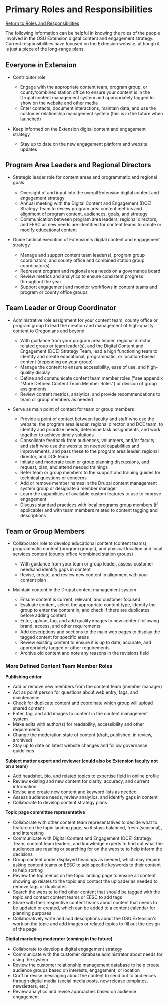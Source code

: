 # Primary Roles and Responsibilities

[Return to Roles and Responsibilities](../getting-started/#roles-and-responsibilities)

The following information can be helpful in knowing the roles of the people involved in the OSU Extension digital content and engagement strategy. Current responsibilities have focused on the Extension website, although it is just a piece of the long-range plans.

## Everyone in Extension

- Contributor role
    - Engage with the appropriate content team, program group, or county/combined station office to ensure your content is in the Drupal content management system and appropriately tagged to show on the website and other media
    - Enter contacts, document interactions, maintain data, and use the customer relationship management system​ (this is in the future when launched)

- Keep informed on the Extension digital content and engagement strategy
    - Stay up to date on the new engagement platform and website updates

## Program Area Leaders and Regional Directors

- Strategic leader role for content areas and programmatic and regional goals

    - Oversight of and input into the overall Extension digital content and engagement strategy
    - Annual meeting with the Digital Content and Engagement (DCE) Strategy Team to review program area content metrics and alignment of program content, audiences, goals, and strategy
    - Communication between program area leaders, regional directors, and EESC as new needs are identified for content teams to create or modify educational content

- Guide tactical execution of Extension&#39;s digital content and engagement strategy
    - Manage and support content team leader(s), program group coordinators, and county office and combined station group coordinator(s)
    - Represent program and regional area needs on a governance board
    - Review metrics and analytics to ensure consistent progress throughout the year
    - Support engagement and monitor workflows in content teams and program or county office groups


## Team Leader or Group Coordinator

- Administrative role assignment for your content team, county office or program group to lead the creation and management of high-quality content to Oregonians and beyond
    - With guidance from your program area leader, regional director, related group or team leader(s), and the Digital Content and Engagement (DCE) Strategy Team, lead a high functioning team to identify and create educational, programmatic, or location-based content (depending on your group)
    - Manage the content to ensure accessibility, ease of use, and high-quality display
    - Define and communicate content team member roles (\*see appendix &quot;More Defined Content Team Member Roles&quot;) or division of group assignments
    - Review content metrics, analytics, and provide recommendations to team or group members as needed

- Serve as main point of contact for team or group members
    - Provide a point of contact between faculty and staff who use the website, the program area leader, regional director, and DCE team, to identify and prioritize needs, determine task assignments, and work together to achieve timely solutions
    - Consolidate feedback from audiences, volunteers, and/or faculty and staff who use the website on needed capabilities and improvements, and pass these to the program area leader, regional director, and DCE team
    - Initiate and moderate team or group planning discussions, and request, plan, and attend needed trainings
    - Refer team or group members to the support and training guides for technical questions or concerns
    - Add or remove member names in the Drupal content management system group or designate a member manager
    - Learn the capabilities of available custom features to use to improve engagement
    - Discuss standard practices with local programs group members (if applicable) and with team members related to content tagging and descriptions


## Team or Group Members

- Collaborator role to develop educational content (content teams), programmatic content (program groups), and physical location and local services content (county office /combined station groups)
    - With guidance from your team or group leader, assess customer need​s ​and​ ​identify​ ​gaps in content
    - Revise​, create, and review ​new​ ​content​ in alignment with your content plan

- Maintain​ content in​ ​the Drupal content management system
    - Ensure content is current, relevant, and customer focused
    - Evaluate content, select the appropriate content type, identify the group to enter the content in, and check if there are duplicates before adding content
    - Enter, upload, ​tag, and add quality images to new content following brand, access, and other requirements
    - Add descriptions and sections to the main web pages to display the tagged content for specific areas
    - Review existing content to ensure it is up to date, accurate, and appropriately tagged or other requirements
    - Archive old content and note any reasons in the revisions field


### More Defined Content Team Member Roles

**Publishing editor**

- Add or remove new members from the content team (member manager)
- Act as point person for questions about web entry, tags, and maintenance
- Check for duplicate content and coordinate which group will upload shared content
- Enter, tag, and add images to content in the content management system
- Make edits with author(s) for readability, accessibility and other requirements
- Change the moderation state of content (draft, published, in review, archived)
- Stay up to date on latest website changes and follow governance guidelines

**Subject matter expert and reviewer (could also be Extension faculty not on a team)**

- Add headshot, bio, and related topics to expertise field in online profile
- Review existing and new content for clarity, accuracy, and current information
- Revise and create new content and keyword lists as needed
- Assess audience needs, review analytics, and identify gaps in content
- Collaborate to develop content strategy plans

**Topic page committee representative**

- Collaborate with other content team representatives to decide what to feature on the topic landing page, so it stays balanced, fresh (seasonal), and interesting
- Communicate with Digital Content and Engagement (DCE) Strategy Team, content team leaders, and knowledge experts to find out what the audiences are reading or searching for on the website to help inform the decisions
- Group content under displayed headings as needed, which may require asking content teams or EESC to add specific keywords to their content to help sorting
- Review the top menus on the topic landing page to ensure all content showing up relates to the topic and contact the uploader as needed to remove tags or duplicates
- Search the website to find other content that should be tagged with the topic and contact content teams or EESC to add tags
- Share with their respective content teams about content that needs to be updated or created, which can be added to a content calendar for planning purposes
- Collaboratively write and add descriptions about the OSU Extension&#39;s work on the topic and add images or related topics to fill out the design of the page

**Digital marketing moderator (coming in the future)**

- Collaborate to develop a digital engagement strategy
- Communicate with the customer database administrator about needs for using the system
- Review the customer relationship management database to help create audience groups based on interests, engagement, or location
- Craft or revise messaging about the content to send out to audiences through digital media (social media posts, new release templates, newsletters, etc.)
- Review analytics and revise approaches based on audience engagement
